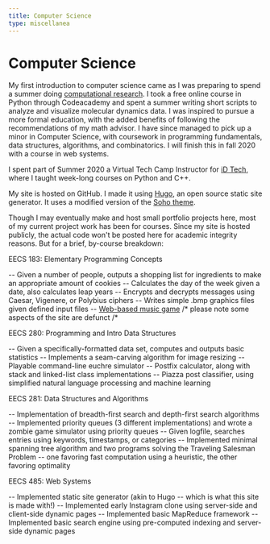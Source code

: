 ```yaml
---
title: Computer Science
type: miscellanea
---
```

# Computer Science

My first introduction to computer science came as I was preparing to spend a summer doing [computational research](/research).
I took a free online course in Python through Codeacademy and spent a summer writing short scripts to analyze and visualize molecular dynamics data. I was inspired to pursue a more formal education, with the added benefits of following the recommendations of my math advisor. I have since managed to pick up a minor in Computer Science, with coursework in programming fundamentals, data structures, algorithms, and combinatorics. I will finish this in fall 2020 with a course in web systems.

I spent part of Summer 2020 a Virtual Tech Camp Instructor for [iD Tech](https://www.idtech.com/), where I taught week-long courses on Python and C++.

My site is hosted on GitHub. I made it using [Hugo](https://gohugo.io/), an open source static site generator. It uses a modified version of the [Soho theme](https://themes.gohugo.io/soho/).

Though I may eventually make and host small portfolio projects here, most of my current project work has been for courses. Since my site is hosted publicly, the actual code won't be posted here for academic integrity reasons. But for a brief, by-course breakdown:

EECS 183: Elementary Programming Concepts

-- Given a number of people, outputs a shopping list for ingredients to make an appropriate amount of cookies
-- Calculates the day of the week given a date, also calculates leap years
-- Encrypts and decrypts messages using Caesar, Vigenere, or Polybius ciphers
-- Writes simple .bmp graphics files given defined input files
-- [Web-based music game](http://argylemusic.herokuapp.com/) /* please note some aspects of the site are defunct /*

EECS 280: Programming and Intro Data Structures

-- Given a specifically-formatted data set, computes and outputs basic statistics
-- Implements a seam-carving algorithm for image resizing
-- Playable command-line euchre simulator
-- Postfix calculator, along with stack and linked-list class implementations
-- Piazza post classifier, using simplified natural language processing and machine learning

EECS 281: Data Structures and Algorithms

-- Implementation of breadth-first search and depth-first search algorithms
-- Implemented priority queues (3 different implementations) and wrote a zombie game simulator using priority queues
-- Given logfile, searches entries using keywords, timestamps, or categories
-- Implemented minimal spanning tree algorithm and two programs solving the Traveling Salesman Problem -- one favoring fast computation using a heuristic, the other favoring optimality

EECS 485: Web Systems

-- Implemented static site generator (akin to Hugo -- which is what this site is made with!)
-- Implemented early Instagram clone using server-side and client-side dynamic pages
-- Implemented basic MapReduce framework
-- Implemented basic search engine using pre-computed indexing and server-side dynamic pages
